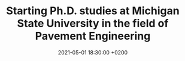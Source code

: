---
title: >-
    Starting Ph.D. studies at Michigan State University in the field of Pavement Engineering
date: 2021-05-01 18:30:00 +0200
---